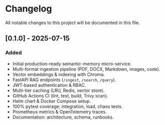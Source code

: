 # Changelog

All notable changes to this project will be documented in this file.

## [0.1.0] - 2025-07-15
### Added
- Initial production-ready semantic-memory micro-service.
- Multi-format ingestion pipeline (PDF, DOCX, Markdown, images, code).
- Vector embeddings & indexing with Chroma.
- FastAPI RAG endpoints (`/ingest`, `/search`, `/query`).
- JWT-based authentication & RBAC.
- Multi-tier caching (LRU, Redis, vector store).
- GitHub Actions CI (lint, test, build, Trivy scan).
- Helm chart & Docker Compose setup.
- 100% pytest coverage; integration, load, chaos tests.
- Prometheus metrics & OpenTelemetry traces.
- Documentation: architecture, schema, runbooks.

